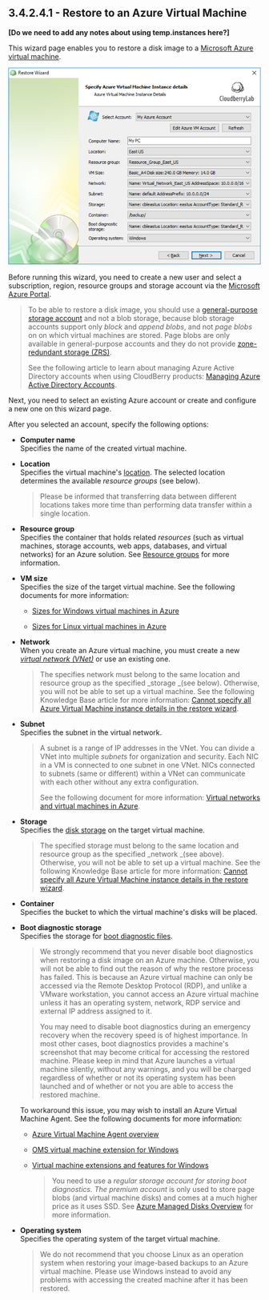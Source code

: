 ## 3.4.2.4.1 - Restore to an Azure Virtual Machine

**\[Do we need to add any notes about using temp.instances here?\]**

This wizard page enables you to restore a disk image to a [Microsoft Azure virtual machine](https://docs.microsoft.com/en-us/azure/virtual-machines/).

![](/assets/restore-azure-vm.png)

Before running this wizard, you need to create a new user and select a subscription, region, resource groups and storage account via the [Microsoft Azure Portal](https://portal.azure.com/).

> To be able to restore a disk image, you should use a [general-purpose storage account](https://docs.microsoft.com/en-us/azure/storage/common/storage-account-options) and not a blob storage, because blob storage accounts support only _block_ and _append blobs_, and not _page blobs_ on on which virtual machines are stored. Page blobs are only available in general-purpose accounts and they do not provide [zone-redundant storage \(ZRS\)](https://docs.microsoft.com/en-us/azure/storage/common/storage-redundancy#zone-redundant-storage).
>
> See the following article to learn about managing Azure Active Directory accounts when using CloudBerry products: [Managing Azure Active Directory Accounts](/concepts/managing-azure-active-directory-accounts.md).

Next, you need to select an existing Azure account or create and configure a new one on this wizard page.

After you selected an account, specify the following options:

* **Computer name**  
  Specifies the name of the created virtual machine.

* **Location**  
  Specifies the virtual machine's [location](https://docs.microsoft.com/en-us/azure/virtual-machines/windows/regions-and-availability). The selected location determines the available _resource groups_ \(see below\).

  > Please be informed that transferring data between different locations takes more time than performing data transfer within a single location.

* **Resource group**  
  Specifies the container that holds related _resources_ \(such as virtual machines, storage accounts, web apps, databases, and virtual networks\) for an Azure solution. See [Resource groups](https://docs.microsoft.com/en-us/azure/azure-resource-manager/resource-group-overview#resource-groups) for more information.

* **VM size**  
  Specifies the size of the target virtual machine. See the following documents for more information:

  * [Sizes for Windows virtual machines in Azure](https://docs.microsoft.com/en-us/azure/virtual-machines/windows/sizes)

  * [Sizes for Linux virtual machines in Azure](https://docs.microsoft.com/en-us/azure/virtual-machines/linux/sizes)

* **Network**  
  When you create an Azure virtual machine, you must create a new [_virtual network \(VNet\)_](https://docs.microsoft.com/en-us/azure/virtual-machines/windows/network-overview) or use an existing one.

  > The specifies network must belong to the same location and resource group as the specified _storage _\(see below\). Otherwise, you will not be able to set up a virtual machine. See the following Knowledge Base article for more information: [Cannot specify all Azure Virtual Machine instance details in the restore wizard](https://kb.cloudberrylab.com/kb1063/).

* **Subnet**  
  Specifies the subnet in the virtual network.

  > A subnet is a range of IP addresses in the VNet. You can divide a VNet into multiple _subnets_ for organization and security. Each NIC in a VM is connected to one subnet in one VNet. NICs connected to subnets \(same or different\) within a VNet can communicate with each other without any extra configuration.
  >
  > See the following document for more information: [Virtual networks and virtual machines in Azure](https://docs.microsoft.com/en-us/azure/virtual-machines/windows/network-overview).

* **Storage**  
  Specifies the [disk storage](https://docs.microsoft.com/en-us/azure/virtual-machines/windows/about-disks-and-vhds) on the target virtual machine.

  > The specified storage must belong to the same location and resource group as the specified _network _\(see above\). Otherwise, you will not be able to set up a virtual machine. See the following Knowledge Base article for more information: [Cannot specify all Azure Virtual Machine instance details in the restore wizard](https://kb.cloudberrylab.com/kb1063/).

* **Container**  
  Specifies the bucket to which the virtual machine's disks will be placed.

* **Boot diagnostic storage**  
  Specifies the storage for [boot diagnostic files](https://docs.microsoft.com/en-us/azure/virtual-machines/windows/boot-diagnostics).

  > We strongly recommend that you never disable boot diagnostics when restoring a disk image on an Azure machine. Otherwise, you will not be able to find out the reason of why the restore process has failed. This is because an Azure virtual machine can only be accessed via the Remote Desktop Protocol \(RDP\), and unlike a VMware workstation, you cannot access an Azure virtual machine unless it has an operating system, network, RDP service and external IP address assigned to it.
  >
  > You may need to disable boot diagnostics during an emergency recovery when the recovery speed is of highest importance. In most other cases, boot diagnostics provides a machine's screenshot that may become critical for accessing the restored machine. Please keep in mind that Azure launches a virtual machine silently, without any warnings, and you will be charged regardless of whether or not its operating system has been launched and of whether or not you are able to access the restored machine.

  To workaround this issue, you may wish to install an Azure Virtual Machine Agent. See the following documents for more information:

  * [Azure Virtual Machine Agent overview](https://docs.microsoft.com/en-us/azure/virtual-machines/windows/agent-user-guide)
  * [OMS virtual machine extension for Windows](https://docs.microsoft.com/en-us/azure/virtual-machines/windows/extensions-oms)
  * [Virtual machine extensions and features for Windows](https://docs.microsoft.com/en-us/azure/virtual-machines/windows/extensions-features)

    > You need to use a _regular storage account _for storing boot diagnostics. The_ premium account_ is only used to store page blobs \(and virtual machine disks\) and comes at a much higher price as it uses SSD. See [Azure Managed Disks Overview](https://docs.microsoft.com/en-us/azure/virtual-machines/windows/managed-disks-overview) for more information.

* **Operating system**  
  Specifies the operating system of the target virtual machine.

  > We do not recommend that you choose Linux as an operation system when restoring your image-based backups to an Azure virtual machine. Please use Windows instead to avoid any problems with accessing the created machine after it has been restored.



